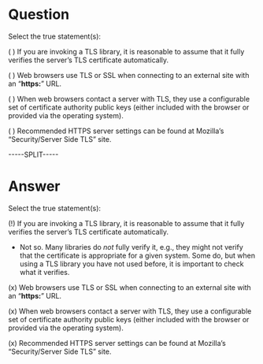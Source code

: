 # Question

Select the true statement(s):

( ) If you are invoking a TLS library, it is reasonable to assume that it fully verifies the server’s TLS certificate automatically.

( ) Web browsers use TLS or SSL when connecting to an external site with an “**https:**” URL.

( ) When web browsers contact a server with TLS, they use a configurable set of certificate authority public keys (either included with the browser or provided via the operating system).

( ) Recommended HTTPS server settings can be found at Mozilla’s “Security/Server Side TLS” site.

-----SPLIT-----

# Answer

Select the true statement(s):

(!) If you are invoking a TLS library, it is reasonable to assume that it fully verifies the server’s TLS certificate automatically.
- Not so. Many libraries do *not* fully verify it, e.g., they might not verify that the certificate is appropriate for a given system. Some do, but when using a TLS library you have not used before, it is important to check what it verifies.

(x) Web browsers use TLS or SSL when connecting to an external site with an “**https:**” URL.

(x) When web browsers contact a server with TLS, they use a configurable set of certificate authority public keys (either included with the browser or provided via the operating system).

(x) Recommended HTTPS server settings can be found at Mozilla’s “Security/Server Side TLS” site.